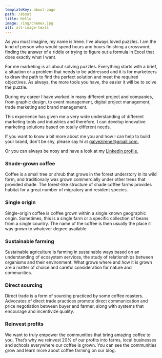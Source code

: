 ```yaml
---
templateKey: about-page
path: /about
title: Hello
image: /img/chemex.jpg
alt: alt-image-texts
---
```

As you must imagine, my name is Irene. I've always loved puzzles. I am the kind of person who would spend hours and hours finishing a crossword, finding the answer of a riddle or trying to figure out a formula in Excel that does exactly what I want.​

For me marketing is all about solving puzzles. Everything starts with a brief, a situation or a problem that needs to be addressed and it is for marketeers to draw the path to find the perfect solution and meet the required objectives. As always, the more tools you have, the easier it will be to solve the puzzle.

During my career I have worked in many different project and companies, from graphic design, to event management, digital project management, trade marketing and brand management.

This experience has given me a very wide understanding of different marketing tools and industries and therefore, I can develop innovative marketing solutions based on totally different needs.

If you want to know a bit more about me you and how I can help to build your brand, don't be shy, please say hi at [galvezirene@gmail.com.](<mailto:galvezirene@gmail.com?subject=Hi!, Hola!>)

Or you can always be nosy and have a look at my [LinkedIn profile.](https://www.linkedin.com/in/irenegalvez/)

### Shade-grown coffee

Coffee is a small tree or shrub that grows in the forest understory in its wild form, and traditionally was grown commercially under other trees that provided shade. The forest-like structure of shade coffee farms provides habitat for a great number of migratory and resident species.

### Single origin

Single-origin coffee is coffee grown within a single known geographic origin. Sometimes, this is a single farm or a specific collection of beans from a single country. The name of the coffee is then usually the place it was grown to whatever degree available.

### Sustainable farming

Sustainable agriculture is farming in sustainable ways based on an understanding of ecosystem services, the study of relationships between organisms and their environment. What grows where and how it is grown are a matter of choice and careful consideration for nature and communities.

### Direct sourcing

Direct trade is a form of sourcing practiced by some coffee roasters. Advocates of direct trade practices promote direct communication and price negotiation between buyer and farmer, along with systems that encourage and incentivize quality.

### Reinvest profits

We want to truly empower the communities that bring amazing coffee to you. That’s why we reinvest 20% of our profits into farms, local businesses and schools everywhere our coffee is grown. You can see the communities grow and learn more about coffee farming on our blog.
